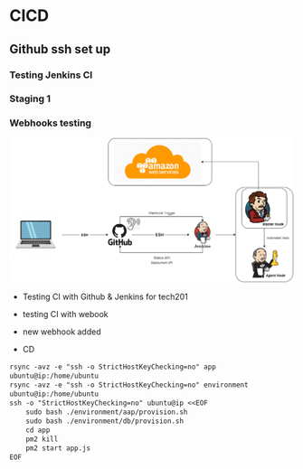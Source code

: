 # CICD
## Github ssh set up
### Testing Jenkins CI
### Staging 1
### Webhooks testing
![](images/CICD.png)
- Testing CI with Github & Jenkins for tech201
- testing CI with webook
- new webhook added


- CD
```
rsync -avz -e "ssh -o StrictHostKeyChecking=no" app ubuntu@ip:/home/ubuntu
rsync -avz -e "ssh -o StrictHostKeyChecking=no" environment ubuntu@ip:/home/ubuntu
ssh -o "StrictHostKeyChecking=no" ubuntu@ip <<EOF
	sudo bash ./environment/aap/provision.sh
    sudo bash ./environment/db/provision.sh
    cd app
    pm2 kill
    pm2 start app.js
EOF
```
                                                  
